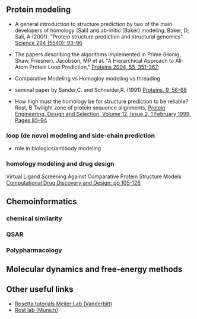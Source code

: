 ## Protein modeling

* A general introduction to structure prediction by two of the main developers of homology (Sali) and ab-initio (Baker) modeling. Baker, D; Sali, A (2001). "Protein structure prediction and structural genomics". [Science 294 (5540): 93–96](http://science.sciencemag.org/content/294/5540/93.long)

* The papers describing the algorithms implemented in Prime (Honig, Shaw, Friesner). Jacobson, MP et al. "A Hierarchical Approach to All-Atom Protein Loop Prediction," [Proteins 2004, 55, 351-367](http://onlinelibrary.wiley.com/doi/10.1002/prot.10613/abstract); 

* Comparative Modeling vs Homogloy modeling vs threading 
 
 
* seminal paper by Sander,C. and Schneider,R. (1991) [Proteins, 9, 56-68](http://onlinelibrary.wiley.com/doi/10.1002/prot.340090107/full)

* How high must the homology be for structure prediction to be reliable? Rost, B Twilight zone of protein sequence alignments, [Protein Engineering, Design and Selection, Volume 12, Issue 2, 1 February 1999, Pages 85–94](https://academic.oup.com/peds/article/12/2/85/1550637/Twilight-zone-of-protein-sequence-alignments)



### loop (de novo) modeling and side-chain prediction


* role in biologics/antibody modeling


### homology modeling and drug design

Virtual Ligand Screening Against Comparative Protein Structure Models
[Computational Drug Discovery and Design: pp 105-126](https://link.springer.com/protocol/10.1007/978-1-61779-465-0_8)

## Chemoinformatics
### chemical similarity
### QSAR
### Polypharmacology

## Molecular dynamics and free-energy methods




## Other useful links

* [Rosetta tutorials Meiler Lab (Vanderbilt)](http://www.meilerlab.org/index.php/rosetta-tutorials)
* [Rost lab (Munich)](https://www.rostlab.org/)



